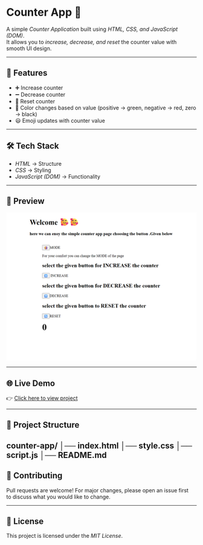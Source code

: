 # Counter App 🧮

A simple *Counter Application* built using *HTML, CSS, and JavaScript (DOM)*.  
It allows you to *increase, decrease, and reset* the counter value with smooth UI design.

---

## 🚀 Features
- ➕ Increase counter  
- ➖ Decrease counter  
- 🔄 Reset counter  
- 🎨 Color changes based on value (positive → green, negative → red, zero → black)  
- 😃 Emoji updates with counter value  

---

## 🛠 Tech Stack
- *HTML* → Structure  
- *CSS* → Styling  
- *JavaScript (DOM)* → Functionality  

---

## 📸 Preview
![Counter App Screenshot](https://github.com/poojakumari789/counter-page/blob/main/counter-app%20-%20screenshot.png)  

---

## 🌐 Live Demo
👉 [Click here to view project](https://poojakumari789.github.io/counter-page/)

---

## 📂 Project Structure
counter-app/ │── index.html │── style.css │── script.js │── README.md
---

## 🤝 Contributing
Pull requests are welcome! For major changes, please open an issue first  
to discuss what you would like to change.

---

## 📜 License
This project is licensed under the *MIT License*.
